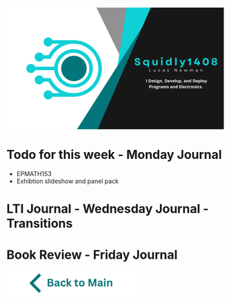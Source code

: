 ![Header](https://raw.githubusercontent.com/Squidly1408/Journals-Term-1-2024/main/title.png
)
# Todo for this week - Monday Journal
 - EPMATH153
 - Exhibtion slideshow and panel pack
# LTI Journal - Wednesday Journal - Transitions

# Book Review - Friday Journal


[![back to main](https://raw.githubusercontent.com/Squidly1408/Journals-Term-2-2024/main/Back%20to%20Main.png)](https://github.com/Squidly1408/Journals-Term-2-2024/blob/main/Readme.md)